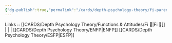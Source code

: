 ```yaml
---
{"dg-publish":true,"permalink":"/cards/depth-psychology-theory/fi-parent/","created":"2023-01-05T12:01:42.952+01:00","updated":"2023-02-26T16:45:14.781+01:00"}
---
```


Links :: [[CARDS/Depth Psychology Theory/Functions & Attitudes/Fi 🔱\|Fi 🔱]] |  |  | 
[[CARDS/Depth Psychology Theory/ENFP\|ENFP]]
[[CARDS/Depth Psychology Theory/ESFP\|ESFP]]
